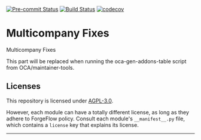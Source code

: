 
<!-- /!\ Non OCA Context : Set here the badge of your runbot / runboat instance. -->
[![Pre-commit Status](https://github.com/ForgeFlow/multicompany-fixes/actions/workflows/pre-commit.yml/badge.svg?branch=13.0)](https://github.com/ForgeFlow/multicompany-fixes/actions/workflows/pre-commit.yml?query=branch%3A13.0)
[![Build Status](https://github.com/ForgeFlow/multicompany-fixes/actions/workflows/test.yml/badge.svg?branch=13.0)](https://github.com/ForgeFlow/multicompany-fixes/actions/workflows/test.yml?query=branch%3A13.0)
[![codecov](https://codecov.io/gh/ForgeFlow/multicompany-fixes/branch/13.0/graph/badge.svg)](https://codecov.io/gh/ForgeFlow/multicompany-fixes)
<!-- /!\ Non OCA Context : Set here the badge of your translation instance. -->

<!-- /!\ do not modify above this line -->

# Multicompany Fixes

Multicompany Fixes

<!-- /!\ do not modify below this line -->

<!-- prettier-ignore-start -->

[//]: # (addons)

This part will be replaced when running the oca-gen-addons-table script from OCA/maintainer-tools.

[//]: # (end addons)

<!-- prettier-ignore-end -->

## Licenses

This repository is licensed under [AGPL-3.0](LICENSE).

However, each module can have a totally different license, as long as they adhere to ForgeFlow
policy. Consult each module's `__manifest__.py` file, which contains a `license` key
that explains its license.

----
<!-- /!\ Non OCA Context : Set here the full description of your organization. -->
